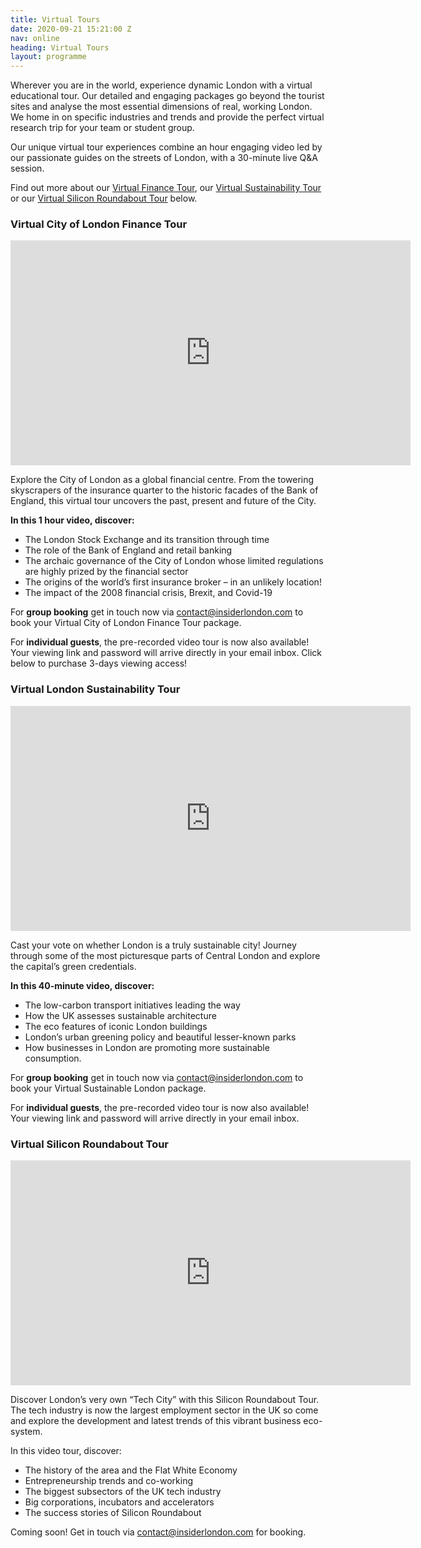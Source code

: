 ```yaml
---
title: Virtual Tours
date: 2020-09-21 15:21:00 Z
nav: online
heading: Virtual Tours
layout: programme
---
```


Wherever you are in the world, experience dynamic London with a virtual educational tour. Our detailed and engaging packages go beyond the tourist sites and analyse the most essential dimensions of real, working London. We home in on specific industries and trends and provide the perfect virtual research trip for your team or student group.

Our unique virtual tour experiences combine an hour engaging video led by our passionate guides on the streets of London, with a 30-minute live Q&A session.

Find out more about our  [Virtual Finance Tour](#virtual-city-of-london-finance-tour), our [Virtual Sustainability Tour](#virtual-london-sustainability-tour) or our [Virtual Silicon Roundabout Tour](#virtual-silicon-roundabout-tour) below.
         
    
### Virtual City of London Finance Tour
<iframe src="https://player.vimeo.com/video/464964582" width="640" height="360" frameborder="0" allow="autoplay; fullscreen" allowfullscreen></iframe>

Explore the City of London as a global financial centre. From the towering skyscrapers of the insurance quarter to the historic facades of the Bank of England, this virtual tour uncovers the past, present and future of the City.

**In this 1 hour video, discover:**

* The London Stock Exchange and its transition through time
* The role of the Bank of England and retail banking
* The archaic governance of the City of London whose limited regulations are highly prized by the financial sector
* The origins of the world’s first insurance broker – in an unlikely location!
* The impact of the 2008 financial crisis, Brexit, and Covid-19

For **group booking** get in touch now via [contact@insiderlondon.com](mailto:contact@insiderlondon.com) to book your Virtual City of London Finance Tour package.

For **individual guests**, the pre-recorded video tour is now also available! Your viewing link and password will arrive directly in your email inbox. Click below to purchase 3-days viewing access!

<div id="smart-button-container">
      <div style="text-align: center;">
        <div id="paypal-button-container"></div>
      </div>
    </div>
  <script src="https://www.paypal.com/sdk/js?client-id=AfMBv6sR_vUrXQ7s7VvjhhR5SpnK5uV1mqFDzAxGh6tC_Hd2MHujg7c3bGzlc6FmNItHj9s10KNwXeEX&currency=GBP" data-sdk-integration-source="button-factory"></script>
  <script>
    function initPayPalButton() {
      paypal.Buttons({
        style: {
          shape: 'rect',
          color: 'silver',
          layout: 'vertical',
          label: 'buynow',
          
        },

        createOrder: function(data, actions) {
          return actions.order.create({
            purchase_units: [{"amount":{"currency_code":"GBP","value":10}}]
          });
        },

        onApprove: function(data, actions) {
          return actions.order.capture().then(function(details) {
            alert('Transaction completed by ' + details.payer.name.given_name + '!');
          });
        },

        onError: function(err) {
          console.log(err);
        }
      }).render('#paypal-button-container');
    }
    initPayPalButton();
  </script>

### Virtual London Sustainability Tour

<iframe src="https://player.vimeo.com/video/458894861" width="640" height="360" frameborder="0" allow="autoplay; fullscreen" allowfullscreen></iframe>
  
  
Cast your vote on whether London is a truly sustainable city! Journey through some of the most picturesque parts of Central London and explore the capital’s green credentials.

**In this 40-minute video, discover:**

* The low-carbon transport initiatives leading the way
* How the UK assesses sustainable architecture
* The eco features of iconic London buildings
* London’s urban greening policy and beautiful lesser-known parks
* How businesses in London are promoting more sustainable consumption.

For **group booking** get in touch now via [contact@insiderlondon.com](mailto:contact@insiderlondon.com) to book your Virtual Sustainable London package.

For **individual guests**, the pre-recorded video tour is now also available! Your viewing link and password will arrive directly in your email inbox. 

### Virtual Silicon Roundabout Tour

<iframe src="https://player.vimeo.com/video/499560927" width="640" height="360" frameborder="0" allow="autoplay; fullscreen; picture-in-picture" allowfullscreen></iframe>

Discover London’s very own “Tech City” with this Silicon Roundabout Tour. The tech industry is now the largest employment sector in the UK so come and explore the development and latest trends of this vibrant business eco-system.

In this video tour, discover:
* The history of the area and the Flat White Economy
* Entrepreneurship trends and co-working
* The biggest subsectors of the UK tech industry
* Big corporations, incubators and accelerators
* The success stories of Silicon Roundabout

Coming soon! Get in touch via [contact@insiderlondon.com](mailto:contact@insiderlondon.com) for booking.
